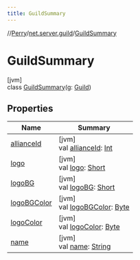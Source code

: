```yaml
---
title: GuildSummary
---
```

//[Perry](../../../index.html)/[net.server.guild](../index.html)/[GuildSummary](index.html)



# GuildSummary



[jvm]\
class [GuildSummary](index.html)(g: [Guild](../-guild/index.html))



## Properties


| Name | Summary |
|---|---|
| [allianceId](alliance-id.html) | [jvm]<br>val [allianceId](alliance-id.html): [Int](https://kotlinlang.org/api/latest/jvm/stdlib/kotlin/-int/index.html) |
| [logo](logo.html) | [jvm]<br>val [logo](logo.html): [Short](https://kotlinlang.org/api/latest/jvm/stdlib/kotlin/-short/index.html) |
| [logoBG](logo-b-g.html) | [jvm]<br>val [logoBG](logo-b-g.html): [Short](https://kotlinlang.org/api/latest/jvm/stdlib/kotlin/-short/index.html) |
| [logoBGColor](logo-b-g-color.html) | [jvm]<br>val [logoBGColor](logo-b-g-color.html): [Byte](https://kotlinlang.org/api/latest/jvm/stdlib/kotlin/-byte/index.html) |
| [logoColor](logo-color.html) | [jvm]<br>val [logoColor](logo-color.html): [Byte](https://kotlinlang.org/api/latest/jvm/stdlib/kotlin/-byte/index.html) |
| [name](name.html) | [jvm]<br>val [name](name.html): [String](https://kotlinlang.org/api/latest/jvm/stdlib/kotlin/-string/index.html) |

